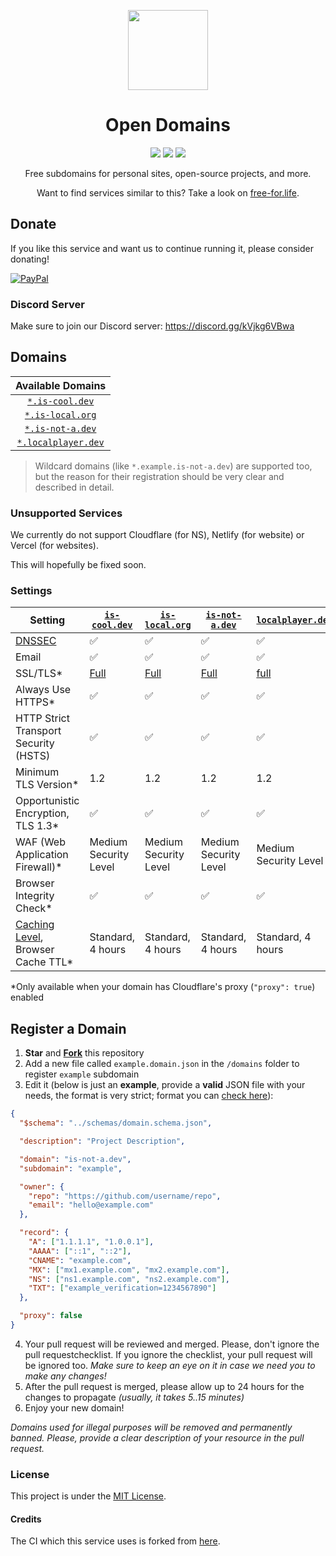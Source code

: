 <p align="center"><img src="https://raw.githubusercontent.com/open-domains/register/main/media/icon.png" height="128"></p>
<h1 align="center">Open Domains</h1>

<p align="center">
  <a href="https://github.com/open-domains/register/tree/main/domains"><img src="https://img.shields.io/github/directory-file-count/open-domains/register/domains?label=domains&style=for-the-badge&type=file"></a>
  <a href="https://github.com/open-domains/register/issues"><img src="https://img.shields.io/github/issues-raw/open-domains/register?label=issues&style=for-the-badge"></a>
  <a href="https://github.com/open-domains/register/pulls"><img src="https://img.shields.io/github/issues-pr-raw/open-domains/register?label=pull%20requests&style=for-the-badge"></a>
</p>

<p align="center">Free subdomains for personal sites, open-source projects, and more.</p>
<p align="center">Want to find services similar to this? Take a look on <a href="https://free-for.life/#/?id=domains">free-for.life</a>.</p>

## Donate

If you like this service and want us to continue running it, please consider donating!

[![PayPal](https://www.paypalobjects.com/en_US/i/btn/btn_donateCC_LG.gif)](https://paypal.me/andrewstechyoutube)

### Discord Server
Make sure to join our Discord server:
https://discord.gg/kVjkg6VBwa

## Domains

| Available Domains |
|:-:|
| [`*.is-cool.dev`](https://is-cool.dev) |
| [`*.is-local.org`](https://is-local.org) |
| [`*.is-not-a.dev`](https://is-not-a.dev) |
| [`*.localplayer.dev`](https://localplayer.dev) |

> Wildcard domains (like `*.example.is-not-a.dev`) are supported too, but the reason for their registration should be very clear and described in detail.

[badge-cf]:https://shields.io/badge/%20-cloudflare-blue?logo=cloudflare&style=plastic?cacheSeconds=3600
[badge-dnssec]:https://shields.io/badge/%20-DNSSEC-blue?logo=moleculer&logoColor=white&style=plastic?cacheSeconds=3600
[badge-ssl]:https://shields.io/badge/SSL-Required-blue?style=plastic?cacheSeconds=3600

### Unsupported Services

We currently do not support Cloudflare (for NS), Netlify (for website) or Vercel (for websites).

This will hopefully be fixed soon.

### Settings

| Setting                                              | [`is-cool.dev`](https://is-cool.dev) | [`is-local.org`](https://is-local.org) | [`is-not-a.dev`](https://is-not-a.dev) | [`localplayer.dev`](https://localplayer.dev) |
|------------------------------------------------------|--------------------------------------|----------------------------------------|----------------------------------------|----------------------------------------------|
| [DNSSEC][dnssec]                                     | ✅                                   | ✅                                     | ✅                                     | ✅                                           |
| Email                                                | ✅                                   | ✅                                     | ✅                                     | ✅                                           |
| SSL/TLS*                                             | [Full][ssl-full]                     | [Full][ssl-full]                       | [Full][ssl-full]                       | [full][ssl-full]                             |
| Always Use HTTPS*                                    | ✅                                   | ✅                                     | ✅                                     | ✅                                           |
| HTTP Strict Transport Security (HSTS)                | ✅                                   | ✅                                     | ✅                                     | ✅                                           |
| Minimum TLS Version*                                 | 1.2                                  | 1.2                                    | 1.2                                    | 1.2                                          |
| Opportunistic Encryption, TLS 1.3*                   | ✅                                   | ✅                                     | ✅                                     | ✅                                           |
| WAF (Web Application Firewall)*                      | Medium Security Level                | Medium Security Level                  | Medium Security Level                  | Medium Security Level                        |
| Browser Integrity Check*                             | ✅                                   | ✅                                     | ✅                                     | ✅                                           |
| [Caching Level][caching-levels], Browser Cache TTL*  | Standard, 4 hours                    | Standard, 4 hours                      | Standard, 4 hours                      | Standard, 4 hours                            |

\*Only available when your domain has Cloudflare's proxy (`"proxy": true`) enabled

[dnssec]:https://developers.cloudflare.com/dns/additional-options/dnssec
[ssl-full]:https://developers.cloudflare.com/ssl/origin-configuration/ssl-modes/full/
[ssl-flex]:https://developers.cloudflare.com/ssl/origin-configuration/ssl-modes/flexible/
[caching-levels]:https://developers.cloudflare.com/cache/how-to/set-caching-levels
[crawler-hints]:https://blog.cloudflare.com/crawler-hints-how-cloudflare-is-reducing-the-environmental-impact-of-web-searches/
[http2]:https://www.cloudflare.com/website-optimization/http2/what-is-http2/
[http2-to-origin]:https://developers.cloudflare.com/cache/how-to/enable-http2-to-origin
[0rtt]:https://developers.cloudflare.com/fundamentals/network/0-rtt-connection-resumption/
[grpc]:https://support.cloudflare.com/hc/en-us/articles/360050483011
[pseudo-ipv4]:https://support.cloudflare.com/hc/en-us/articles/229666767

## Register a Domain

1. **Star** and **[Fork](https://github.com/open-domains/register/fork)** this repository
2. Add a new file called `example.domain.json` in the `/domains` folder to register `example` subdomain
3. Edit it (below is just an **example**, provide a **valid** JSON file with your needs, the format is very strict; format you can [check here](https://jsonlint.com)):

```json
{
  "$schema": "../schemas/domain.schema.json",

  "description": "Project Description",

  "domain": "is-not-a.dev",
  "subdomain": "example",

  "owner": {
    "repo": "https://github.com/username/repo",
    "email": "hello@example.com"
  },

  "record": {
    "A": ["1.1.1.1", "1.0.0.1"],
    "AAAA": ["::1", "::2"],
    "CNAME": "example.com",
    "MX": ["mx1.example.com", "mx2.example.com"],
    "NS": ["ns1.example.com", "ns2.example.com"],
    "TXT": ["example_verification=1234567890"]
  },

  "proxy": false
}
```

4. Your pull request will be reviewed and merged. Please, don't ignore the pull requestchecklist. If you ignore the checklist, your pull request will be ignored too. _Make sure to keep an eye on it in case we need you to make any changes!_
5. After the pull request is merged, please allow up to 24 hours for the changes to propagate _(usually, it takes 5..15 minutes)_
6. Enjoy your new domain!

*Domains used for illegal purposes will be removed and permanently banned. Please, provide a clear description of your resource in the pull request.*

### License

This project is under the [MIT License](https://github.com/open-domains/register/blob/main/LICENSE).

#### Credits

The CI which this service uses is forked from [here](https://github.com/tarampampam/free-domains).
